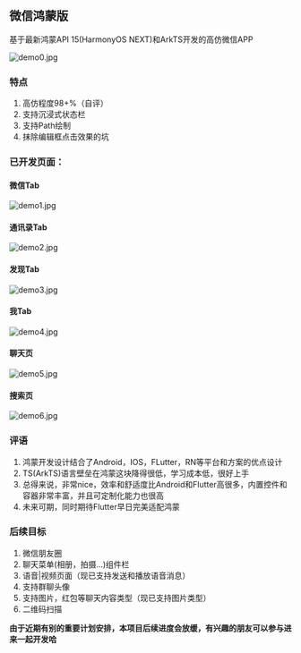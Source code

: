 ## 微信鸿蒙版

基于最新鸿蒙API 15(HarmonyOS NEXT)和ArkTS开发的高仿微信APP

![demo0.jpg](art%2Fdemo0.jpg)

### 特点

1. 高仿程度98+%（自评）
2. 支持沉浸式状态栏
3. 支持Path绘制
4. 抹除编辑框点击效果的坑


### 已开发页面：

#### 微信Tab
![demo1.jpg](art%2Fdemo1.jpg)

#### 通讯录Tab
![demo2.jpg](art%2Fdemo2.jpg)

#### 发现Tab
![demo3.jpg](art%2Fdemo3.jpg)

#### 我Tab
![demo4.jpg](art%2Fdemo4.jpg)

#### 聊天页
![demo5.jpg](art%2Fdemo5.jpg)

#### 搜索页
![demo6.jpg](art%2Fdemo6.jpg)

### 评语

1. 鸿蒙开发设计结合了Android，IOS，FLutter，RN等平台和方案的优点设计
2. TS(ArkTS)语言壁垒在鸿蒙这块降得很低，学习成本低，很好上手
3. 总得来说，非常nice，效率和舒适度比Android和Flutter高很多，内置控件和容器非常丰富，并且可定制化能力也很高
4. 未来可期，同时期待Flutter早日完美适配鸿蒙

### 后续目标

1. 微信朋友圈
2. 聊天菜单(相册，拍摄...)组件栏
3. 语音|视频页面（现已支持发送和播放语音消息）
4. 支持群聊头像
5. 支持图片，红包等聊天内容类型（现已支持图片类型）
6. 二维码扫描

**由于近期有别的重要计划安排，本项目后续进度会放缓，有兴趣的朋友可以参与进来一起开发哈**



